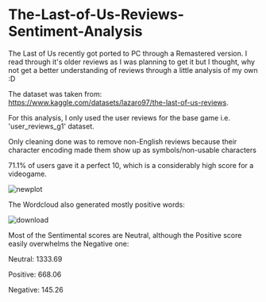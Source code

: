 # The-Last-of-Us-Reviews-Sentiment-Analysis

The Last of Us recently got ported to PC through a Remastered version. I read through it's older reviews as I was planning to get it but I thought, why not get a better understanding of reviews through a little analysis of my own :D

The dataset was taken from: https://www.kaggle.com/datasets/lazaro97/the-last-of-us-reviews.

For this analysis, I only used the user reviews for the base game i.e. 'user_reviews_g1' dataset.

Only cleaning done was to remove non-English reviews because their character encoding made them show up as symbols/non-usable characters

71.1% of users gave it a perfect 10, which is a considerably high score for a videogame.

![newplot](https://user-images.githubusercontent.com/77541950/228797166-8a1ed875-efdf-4bfb-80a3-09ff9cf3c9c3.png)

The Wordcloud also generated mostly positive words:

![download](https://user-images.githubusercontent.com/77541950/228797224-763ec41e-998b-436a-954c-1bef24fb8e58.png)

Most of the Sentimental scores are Neutral, although the Positive score easily overwhelms the Negative one:

Neutral:  1333.69

Positive:  668.06

Negative:  145.26
